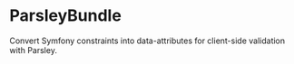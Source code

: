# ParsleyBundle
Convert Symfony constraints into data-attributes for client-side validation with Parsley.
